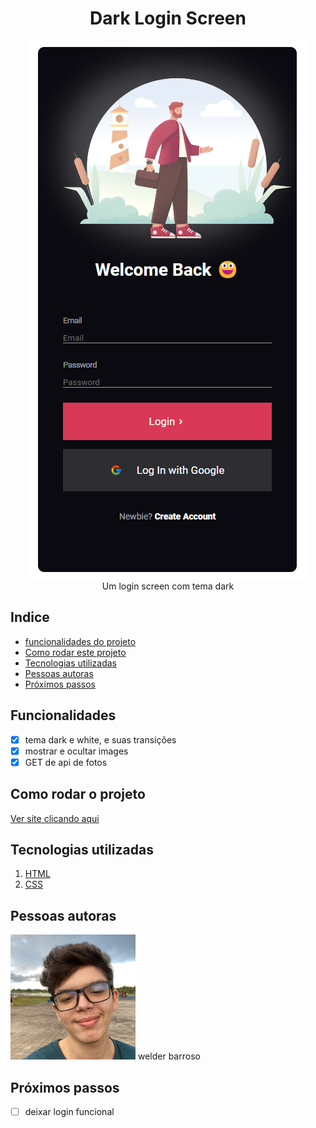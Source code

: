 <h1 align="center">Dark Login Screen</h1>
<div align="center">
<img src="./capa.png"/>
</div>
<div align="center"> Um login screen com tema dark </div> 

## Indice

- <a href="#funcionalidades-do-projeto">funcionalidades do projeto</a>
- <a href="#como-rodar">Como rodar este projeto</a>
- <a href="#tecnologias-ultilizadas">Tecnologias utilizadas</a>
- <a href="#pessoas-autoras">Pessoas autoras</a>
- <a href="#proximos-passos">Próximos passos</a>

<h2 id="funcionalidades-do-projeto">Funcionalidades</h2>

- [x] tema dark e white, e suas transições
- [x] mostrar e ocultar images
- [x] GET de api de fotos

<h2 id="como-rodar">Como rodar o projeto</h2>
<a href="https://master--ubiquitous-tapioca-4da5cb.netlify.app/">Ver site clicando aqui</a>


<h2 id="tecnologias-ultilizadas">Tecnologias utilizadas</h2> 

1. [HTML]([https://react.dev/](https://developer.mozilla.org/pt-BR/docs/Web/HTML))
1. [CSS]([https://vitejs.dev/](https://developer.mozilla.org/pt-BR/docs/Web/CSS))


<h2 id="pessoas-autoras">Pessoas autoras</h2> 
<img alt="minha foto de perfil" src="./perfil-quadrado.JPG" width="200"/>
welder barroso


<h2 id="proximos-passos">Próximos passos</h2> 

- [ ] deixar login funcional
